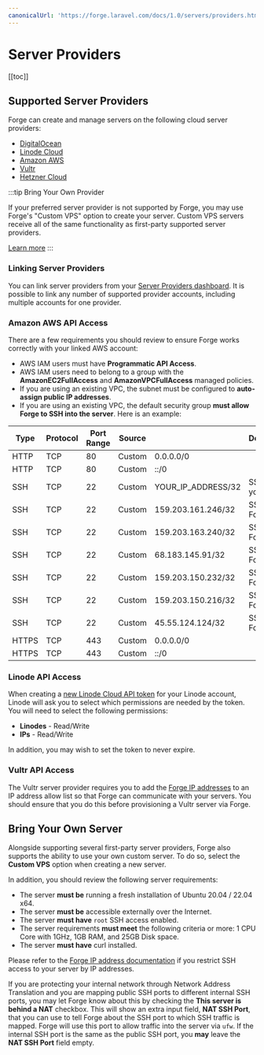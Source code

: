 ```yaml
---
canonicalUrl: 'https://forge.laravel.com/docs/1.0/servers/providers.html'
---
```

# Server Providers

[[toc]]

## Supported Server Providers

Forge can create and manage servers on the following cloud server providers:

- [DigitalOcean](https://www.digitalocean.com/)
- [Linode Cloud](https://www.linode.com/)
- [Amazon AWS](https://aws.amazon.com/)
- [Vultr](https://www.vultr.com/)
- [Hetzner Cloud](https://www.hetzner.com/cloud)

:::tip Bring Your Own Provider

If your preferred server provider is not supported by Forge, you may use Forge's "Custom VPS" option to create your server. Custom VPS servers receive all of the same functionality as first-party supported server providers.

[Learn more](/1.0/servers/providers.html#bring-your-own-server)
:::

### Linking Server Providers

You can link server providers from your [Server Providers dashboard](https://forge.laravel.com/user-profile/server-providers). It is possible to link any number of supported provider accounts, including multiple accounts for one provider.

### Amazon AWS API Access

There are a few requirements you should review to ensure Forge works correctly with your linked AWS account:

- AWS IAM users must have  **Programmatic API Access**.
- AWS IAM users need to belong to a group with the **AmazonEC2FullAccess** and **AmazonVPCFullAccess** managed policies.
- If you are using an existing VPC, the subnet must be configured to **auto-assign public IP addresses**.
- If you are using an existing VPC, the default security group **must allow Forge to SSH into the server**. Here is an example:

| Type  | Protocol | Port Range | Source |                    | Description      |
|-------|----------|------------|--------|--------------------|------------------|
| HTTP  | TCP      | 80         | Custom | 0.0.0.0/0          |                  |
| HTTP  | TCP      | 80         | Custom | ::/0               |                  |
| SSH   | TCP      | 22         | Custom | YOUR_IP_ADDRESS/32 | SSH from your IP |
| SSH   | TCP      | 22         | Custom | 159.203.161.246/32 | SSH from Forge   |
| SSH   | TCP      | 22         | Custom | 159.203.163.240/32 | SSH from Forge   |
| SSH   | TCP      | 22         | Custom | 68.183.145.91/32   | SSH from Forge   |
| SSH   | TCP      | 22         | Custom | 159.203.150.232/32 | SSH from Forge   |
| SSH   | TCP      | 22         | Custom | 159.203.150.216/32 | SSH from Forge   |
| SSH   | TCP      | 22         | Custom | 45.55.124.124/32   | SSH from Forge   |
| HTTPS | TCP      | 443        | Custom | 0.0.0.0/0          |                  |
| HTTPS | TCP      | 443        | Custom | ::/0               |                  |

### Linode API Access

When creating a [new Linode Cloud API token](https://cloud.linode.com/profile/tokens) for your Linode account, Linode will ask you to select which permissions are needed by the token. You will need to select the following permissions:

- **Linodes** - Read/Write
- **IPs** - Read/Write

In addition, you may wish to set the token to never expire.

### Vultr API Access

The Vultr server provider requires you to add the [Forge IP addresses](/1.0/introduction.html#forge-ip-addresses) to an IP address allow list so that Forge can communicate with your servers. You should ensure that you do this before provisioning a Vultr server via Forge.

## Bring Your Own Server

Alongside supporting several first-party server providers, Forge also supports the ability to use your own custom server. To do so, select the **Custom VPS** option when creating a new server.

In addition, you should review the following server requirements:

- The server **must be** running a fresh installation of Ubuntu 20.04 / 22.04 x64.
- The server **must be** accessible externally over the Internet.
- The server **must have** `root` SSH access enabled.
- The server requirements **must meet** the following criteria or more: 1 CPU Core with 1GHz, 1GB RAM, and 25GB Disk space.
- The server **must have** curl installed.

Please refer to the [Forge IP address documentation](/1.0/introduction.html#forge-ip-addresses) if you restrict SSH access to your server by IP addresses.

If you are protecting your internal network through Network Address Translation and you are mapping public SSH ports to different internal SSH ports, you may let Forge know about this by checking the **This server is behind a NAT** checkbox. This will show an extra input field, **NAT SSH Port**, that you can use to tell Forge about the SSH port to which SSH traffic is mapped. Forge will use this port to allow traffic into the server via `ufw`. If the internal SSH port is the same as the public SSH port, you **may** leave the **NAT SSH Port** field empty.
